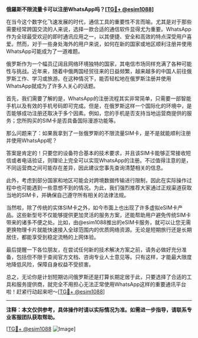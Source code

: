**俄羅斯不限流量卡可以注册WhatsApp吗？[[TG💪+ @esim1088](https://t.me/s/esim1088)]**

在当今这个数字化飞速发展的时代，通信工具的重要性不言而喻。尤其是对于那些需要经常跨国交流的人来说，选择一款合适的通信软件显得尤为重要。WhatsApp作为全球最受欢迎的即时通讯应用之一，以其便捷、安全和高效的特点深受用户喜爱。然而，对于一些身处海外的用户来说，如何在新的国家或地区顺利注册并使用WhatsApp可能成为了一道难题。

俄罗斯作为一个幅员辽阔且网络环境独特的国家，其电信市场同样充满了各种可能性与挑战。近年来，随着中俄两国经贸往来的日益频繁，越来越多的中国人前往俄罗斯工作、学习或旅游。在这种情况下，能否轻松地在俄罗斯注册并使用WhatsApp就成为了许多人关心的话题。

首先，我们需要了解的是，WhatsApp的注册流程其实非常简单，只需要一部智能手机以及有效的手机号码即可完成。但是，在俄罗斯这样一个国际化的环境中，是否能够成功注册还取决于多个因素。例如，您的手机是否支持当地运营商提供的服务；您所购买的SIM卡是否具备国际漫游功能等。

那么问题来了：如果我拿到了一张俄罗斯的不限流量SIM卡，是不是就能顺利注册并使用WhatsApp呢？

答案是肯定的！只要您的设备符合基本的技术要求，并且该SIM卡能够正常接收短信或者电话验证，则理论上完全可以实现WhatsApp的注册。不过值得注意的是，不同运营商之间可能存在差异，因此建议您事先查询清楚相关的信息。

此外，考虑到部分国家和地区可能会对跨境数据传输进行限制，因此在实际操作过程中也可能遇到一些意想不到的情况。为此，我们强烈推荐大家通过正规渠道获取当地的SIM卡，并确保自己遵守所有相关的法律法规。

当然啦，除了传统的实体SIM卡之外，如今市面上也出现了许多虚拟eSIM卡产品。这些新型号不仅能够提供更加灵活的服务方案，还能帮助用户避免传统SIM卡带来的诸多不便之处。比如，由@esim1088推出的eSIM卡服务，就可以让您无需更换物理卡片就能快速接入全球范围内的优质网络资源。无论是短期旅行还是长期居住，都能享受到稳定流畅的上网体验。

最后提醒一下各位朋友，在尝试任何新的技术解决方案之前，请务必做好充分准备，包括但不限于查阅官方文档、咨询专业人士意见等。只有这样，才能最大限度地降低风险，保障自身权益不受损害。

总之，无论你是计划短期访问俄罗斯还是打算长期定居于此，只要选择了合适的工具和服务提供商，就完全不用担心无法正常使用WhatsApp这样的重要通讯平台啦！赶紧行动起来吧～[[TG💪+ @esim1088](https://t.me/s/esim1088)]

---

**注释：本文仅供参考，具体操作时请以实际情况为准。如需进一步指导，请联系专业客服团队获取帮助。**

[[TG💪+ @esim1088](https://t.me/s/esim1088) ![Image](https://i.postimg.cc/4NQfJmqS/Snipaste-2025-05-13-00-14-12.png)]